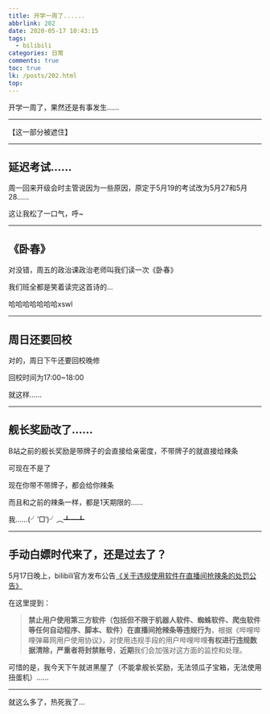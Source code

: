 ```yaml
---
title: 开学一周了......
abbrlink: 202
date: 2020-05-17 10:43:15
tags:
  - bilibili
categories: 日常
comments: true
toc: true
lk: /posts/202.html
top:
---
```


开学一周了，果然还是有事发生......

<!-- more -->

---

【这一部分被遮住】

---

## 延迟考试......

周一回来开级会时主管说因为一些原因，原定于5月19的考试改为5月27和5月28......

这让我松了一口气，呼~

---

## 《卧春》

对没错，周五的政治课政治老师叫我们读一次《卧春》

我们班全都是笑着读完这首诗的...

哈哈哈哈哈哈哈xswl

---

## 周日还要回校

对的，周日下午还要回校晚修

回校时间为17:00~18:00

就这样......

---

## 舰长奖励改了......

B站之前的舰长奖励是带牌子的会直接给亲密度，不带牌子的就直接给辣条

可现在不是了

现在你带不带牌子，都会给你辣条

而且和之前的辣条一样，都是1天期限的......

我......(╯‵□′)╯︵┻━┻

---

## 手动白嫖时代来了，还是过去了？

5月17日晚上，bilibili官方发布公告[《关于违规使用软件在直播间抢辣条的处罚公告》](https://link.bilibili.com/p/eden/news#/newsdetail?id=1229)

在这里提到：

>**禁止用户使用第三方软件（包括但不限于机器人软件、蜘蛛软件、爬虫软件等任何自动程序、脚本、软件）在直播间抢辣条等违规行为**，根据《哔哩哔哩弹幕网用户使用协议》，对使用违规手段的用户哔哩哔哩**有权进行违规数据清除，严重者将封禁账号**，**近期**我们会加强对这方面的监控和处理。

可惜的是，我今天下午就进黑屋了（不能拿舰长奖励，无法领瓜子宝箱，无法使用扭蛋机）......

---

就这么多了，热死我了...